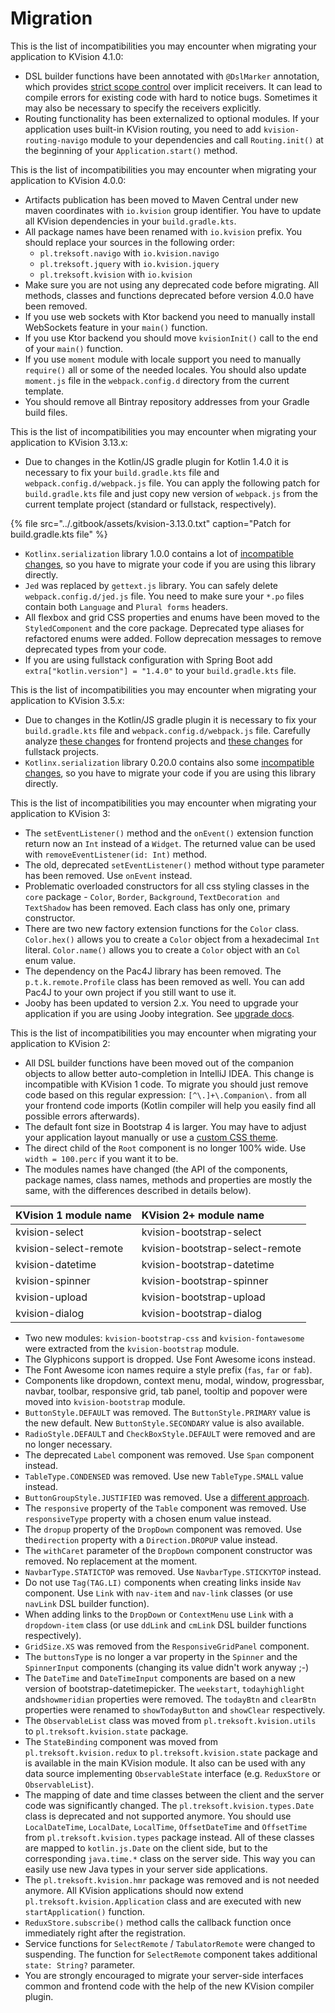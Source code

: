 # Migration

This is the list of incompatibilities you may encounter when migrating your application to KVision 4.1.0:

* DSL builder functions have been annotated with `@DslMarker` annotation, which provides [strict scope control](https://kotlinlang.org/docs/type-safe-builders.html#scope-control-dslmarker) over implicit receivers. It can lead to compile errors for existing code with hard to notice bugs. Sometimes it may also be necessary to specify the receivers explicitly.
* Routing functionality has been externalized to optional modules. If your application uses built-in KVision routing, you need to add `kvision-routing-navigo` module to your dependencies and call `Routing.init()` at the beginning of your `Application.start()` method.

This is the list of incompatibilities you may encounter when migrating your application to KVision 4.0.0:

* Artifacts publication has been moved to Maven Central under new maven coordinates with `io.kvision` group identifier. You have to update all KVision dependencies in your `build.gradle.kts`.
* All package names have been renamed with `io.kvision` prefix. You should replace your sources in the following order:
  * `pl.treksoft.navigo` with `io.kvision.navigo`
  * `pl.treksoft.jquery` with `io.kvision.jquery`
  * `pl.treksoft.kvision` with `io.kvision`
* Make sure you are not using any deprecated code before migrating. All methods, classes and functions deprecated before version 4.0.0 have been removed.
* If you use web sockets with Ktor backend you need to manually install WebSockets feature in your `main()` function.
* If you use Ktor backend you should move `kvisionInit()` call to the end of your `main()` function.
* If you use `moment` module with locale support you need to manually `require()` all or some of the needed locales. You should also update `moment.js` file in the `webpack.config.d` directory from the current template.
* You should remove all Bintray repository addresses from your Gradle build files.

This is the list of incompatibilities you may encounter when migrating your application to KVision 3.13.x:

* Due to changes in the Kotlin/JS gradle plugin for Kotlin 1.4.0 it is necessary to fix your `build.gradle.kts` file and `webpack.config.d/webpack.js` file. You can apply the following patch for `build.gradle.kts` file and just copy new version of `webpack.js` from the current template project \(standard or fullstack, respectively\).

{% file src="../.gitbook/assets/kvision-3.13.0.txt" caption="Patch for build.gradle.kts file" %}

* `Kotlinx.serialization` library 1.0.0 contains a lot of [incompatible changes](https://github.com/Kotlin/kotlinx.serialization/releases/tag/1.0.0-RC), so you have to migrate your code if you are using this library directly. 
* `Jed` was replaced by `gettext.js` library. You can safely delete `webpack.config.d/jed.js` file. You need to make sure your `*.po` files contain both `Language` and `Plural forms` headers.
* All flexbox and grid CSS properties and enums have been moved to the `StyledComponent` and the core package. Deprecated type aliases for refactored enums were added. Follow deprecation messages to remove deprecated types from your code.
* If you are using fullstack configuration with Spring Boot add `extra["kotlin.version"] = "1.4.0"` to your `build.gradle.kts` file.

This is the list of incompatibilities you may encounter when migrating your application to KVision 3.5.x:

* Due to changes in the Kotlin/JS gradle plugin it is necessary to fix your `build.gradle.kts` file and `webpack.config.d/webpack.js` file. Carefully analyze [these changes](https://github.com/rjaros/kvision-examples/compare/9a63de5933fd0ac385b5b41468c5006176407aa1..0dd57450cc37350780ea0febcf12fcdb90b3fe37#diff-0577060241e9967978e7e7039df0646c) for frontend projects and [these changes](https://github.com/rjaros/kvision-examples/compare/9a63de5933fd0ac385b5b41468c5006176407aa1..0dd57450cc37350780ea0febcf12fcdb90b3fe37#diff-c6a77204309bf123278dd17c72f0b725) for fullstack projects.
* `Kotlinx.serialization` library 0.20.0 contains also some [incompatible changes](https://github.com/Kotlin/kotlinx.serialization/blob/master/CHANGELOG.md#0200--2020-03-04), so you have to migrate your code if you are using this library directly.

This is the list of incompatibilities you may encounter when migrating your application to KVision 3:

* The `setEventListener()` method and the `onEvent()` extension function return now an `Int` instead of a `Widget`. The returned value can be used with `removeEventListener(id: Int)` method.
* The old, deprecated `setEventListener()` method without type parameter has been removed. Use `onEvent` instead.
* Problematic overloaded constructors for all css styling classes in the `core` package - `Color`, `Border`, `Background`, `TextDecoration and` `TextShadow` has been removed. Each class has only one, primary constructor.
* There are two new factory extension functions for the `Color` class. `Color.hex()` allows you to create a `Color` object from a hexadecimal `Int` literal. `Color.name()` allows you to create a `Color` object with an `Col` enum value.
* The dependency on the Pac4J library has been removed. The `p.t.k.remote.Profile` class has been removed as well. You can add Pac4J to your own project if you still want to use it.
* Jooby has been updated to version 2.x. You need to upgrade your application if you are using Jooby integration. See [upgrade docs](https://jooby.io/#appendix-upgrading-from-x).

This is the list of incompatibilities you may encounter when migrating your application to KVision 2:

* All DSL builder functions have been moved out of the companion objects to allow better auto-completion in IntelliJ IDEA. This change is incompatible with KVision 1 code. To migrate you should just remove code based on this regular expression: `[^\.]+\.Companion\.` from all your frontend code imports \(Kotlin compiler will help you easily find all possible errors afterwards\).
* The default font size in Bootstrap 4 is larger. You may have to adjust your application layout manually or use a [custom CSS theme](themes.md).
* The direct child of the `Root` component is no longer 100% wide. Use `width = 100.perc` if you want it to be.
* The modules names have changed \(the API of the components, package names, class names, methods and properties are mostly the same, with the differences described in details below\).

| KVision 1 module name | KVision 2+ module name |
| :--- | :--- |
| kvision-select | kvision-bootstrap-select |
| kvision-select-remote | kvision-bootstrap-select-remote |
| kvision-datetime | kvision-bootstrap-datetime |
| kvision-spinner | kvision-bootstrap-spinner |
| kvision-upload | kvision-bootstrap-upload |
| kvision-dialog | kvision-bootstrap-dialog |

* Two new modules: `kvision-bootstrap-css` and `kvision-fontawesome` were extracted from the `kvision-bootstrap` module.
* The Glyphicons support is dropped. Use Font Awesome icons instead.
* The Font Awesome icon names require a style prefix \(`fas`, `far` or `fab`\).
* Components like dropdown, context menu, modal, window, progressbar, navbar, toolbar, responsive grid, tab panel, tooltip and popover were moved into `kvision-bootstrap` module.
* `ButtonStyle.DEFAULT` was removed. The `ButtonStyle.PRIMARY` value is the new default. New `ButtonStyle.SECONDARY` value is also available.
* `RadioStyle.DEFAULT` and `CheckBoxStyle.DEFAULT` were removed and are no longer necessary.
* The deprecated `Label` component was removed. Use `Span` component instead.
* `TableType.CONDENSED` was removed. Use new `TableType.SMALL` value instead.
* `ButtonGroupStyle.JUSTIFIED` was removed. Use a [different approach](https://getbootstrap.com/docs/4.0/migration/#button-group).
* The `responsive` property of the `Table` component was removed. Use `responsiveType` property with a chosen enum value instead.
* The `dropup` property of the `DropDown` component was removed. Use the`direction` property with a `Direction.DROPUP` value instead.
* The `withCaret` parameter of the `DropDown` component constructor was removed. No replacement at the moment.
* `NavbarType.STATICTOP` was removed. Use `NavbarType.STICKYTOP` instead.
* Do not use `Tag(TAG.LI)` components when creating links inside `Nav` component. Use `Link` with `nav-item` and `nav-link` classes \(or use `navLink` DSL builder function\).
* When adding links to the `DropDown` or `ContextMenu` use `Link` with a `dropdown-item` class \(or use `ddLink` and `cmLink` DSL builder functions respectively\).
* `GridSize.XS` was removed from the `ResponsiveGridPanel` component.
* The `buttonsType` is no longer a var property in the `Spinner` and the `SpinnerInput` components \(changing its value didn't work anyway ;-\)
* The `DateTime` and `DateTimeInput` components are based on a new version of bootstrap-datetimepicker. The `weekstart`, `todayhighlight` and`showmeridian` properties were removed. The `todayBtn` and `clearBtn` properties were renamed to `showTodayButton` and `showClear` respectively. 
* The `ObservableList` class was moved from `pl.treksoft.kvision.utils` to `pl.treksoft.kvision.state` package.
* The `StateBinding` component was moved from `pl.treksoft.kvision.redux` to `pl.treksoft.kvision.state` package and is available in the main KVision module. It also can be used with any data source implementing `ObservableState` interface \(e.g. `ReduxStore` or `ObservableList`\).
* The mapping of date and time classes between the client and the server code was significantly changed. The `pl.treksoft.kvision.types.Date` class is deprecated and not supported anymore. You should use `LocalDateTime`, `LocalDate`, `LocalTime`, `OffsetDateTime` and `OffsetTime` from `pl.treksoft.kvision.types` package instead. All of these classes are mapped to `kotlin.js.Date` on the client side, but to the corresponding `java.time.*` class on the server side. This way you can easily use new Java types in your server side applications.
* The `pl.treksoft.kvision.hmr` package was removed and is not needed anymore. All KVision applications should now extend `pl.treksoft.kvision.Application` class and are executed with new `startApplication()` function.
* `ReduxStore.subscribe()` method calls the callback function once immediately right after the registration.
* Service functions for `SelectRemote` / `TabulatorRemote` were changed to suspending. The function for `SelectRemote` component takes additional `state: String?` parameter.
* You are strongly encouraged to migrate your server-side interfaces common and frontend code with the help of the new KVision compiler plugin.

